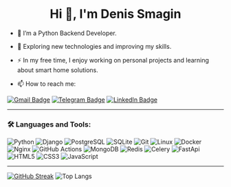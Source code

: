 <h1 align="center">Hi 👋, I'm Denis Smagin</h1>

-	:telescope: I’m a Python Backend Developer.
  
-	:seedling: Exploring new technologies and improving my skills.
  
-	:zap: In my free time, I enjoy working on personal projects and learning about smart home solutions.
  
- :mailbox: How to reach me:
  
[![Gmail Badge](https://img.shields.io/badge/Gmail-D14836?style=for-the-badge&logo=gmail&logoColor=white)](mailto:denis.smagin.1988@gmail.com)
[![Telegram Badge](https://img.shields.io/badge/Telegram-2CA5E0?style=for-the-badge&logo=telegram&logoColor=white)](https://t.me/smintank/)
[![LinkedIn Badge](https://img.shields.io/badge/LinkedIn-blue?style=for-the-badge&logo=linkedin&logoColor=white)](https://www.linkedin.com/in/denis-smagin-py/)

---

### :hammer_and_wrench: Languages and Tools:
![Python](https://img.shields.io/badge/python-blue?style=for-the-badge&logo=python&logoColor=ffdd54)
![Django](https://img.shields.io/badge/Django-092E20?style=for-the-badge&logo=django&logoColor=green)
![PostgreSQL](https://img.shields.io/badge/postgresql-0064a5?style=for-the-badge&logo=postgresql&logoColor=white)
![SQLite](https://img.shields.io/badge/SQLite-blue?logo=sqlite&style=for-the-badge&logoColor=white)
![Git](https://img.shields.io/badge/git-gray?logo=git&style=for-the-badge)
![Linux](https://img.shields.io/badge/Linux-FCC624?style=for-the-badge&logo=linux&logoColor=black)
![Docker](https://img.shields.io/badge/Docker-gray?style=for-the-badge&logo=docker&logoColor=white)
![Nginx](https://img.shields.io/badge/Nginx-009539?style=for-the-badge&logo=nginx&logoColor=white)
![GitHub Actions](https://img.shields.io/badge/github%20actions-%232671E5.svg?style=for-the-badge&logo=githubactions&logoColor=white)
![MongoDB](https://img.shields.io/badge/-MongoDB-13aa52?style=for-the-badge&logo=mongodb&logoColor=white)
![Redis](https://img.shields.io/badge/Redis-DC382D?style=for-the-badge&logo=redis&logoColor=white)
![Celery](https://img.shields.io/static/v1?style=for-the-badge&message=Celery&color=37814A&logo=Celery&logoColor=FFFFFF&label)
![FastApi](https://img.shields.io/badge/FastAPI-005571?style=for-the-badge&logo=fastapi)
![HTML5](https://img.shields.io/badge/HTML5-E34F26?style=for-the-badge&logo=HTML5&logoColor=white)
![CSS3](https://img.shields.io/badge/CSS3-1572B6?style=for-the-badge&logo=css3&logoColor=white)
![JavaScript](https://img.shields.io/badge/JavaScript-F7DF1E?style=for-the-badge&logo=javascript&logoColor=black)

---

[![GitHub Streak](https://github-readme-streak-stats.herokuapp.com?user=smintank&theme=shadow-green&hide_border=true&date_format=j%20M%5B%20Y%5D&mode=weekly&exclude_days=Sun%2CSat&card_height=170)](https://git.io/streak-stats)
![Top Langs](https://github-readme-stats.vercel.app/api/top-langs/?username=smintank&hide_progress=true&langs_count=10)
